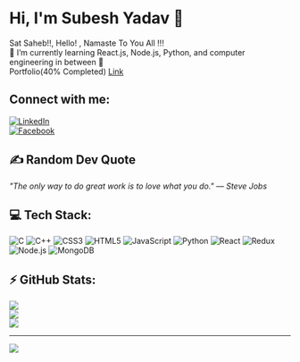 # Hi, I'm Subesh Yadav 👋
Sat Saheb!!, Hello! , Namaste To You All !!!<br>
🌱 I’m currently learning React.js, Node.js, Python, and computer engineering in between 🤣  
Portfolio(40% Completed) <a href='http://subesh420.com.np/'>Link</a>
## Connect with me:
[![LinkedIn](https://img.shields.io/badge/LinkedIn-%230077B5.svg?logo=linkedin&logoColor=white)](https://linkedin.com/in/subeshyadav3)  
[![Facebook](https://img.shields.io/badge/Facebook-%231877F2.svg?logo=facebook&logoColor=white)](https://www.facebook.com/subesh.yadav.54772/)


## ✍️ Random Dev Quote
_"The only way to do great work is to love what you do." — Steve Jobs_

## 💻 Tech Stack:
![C](https://img.shields.io/badge/c-%2300599C.svg?style=for-the-badge&logo=c&logoColor=white) ![C++](https://img.shields.io/badge/c++-%2300599C.svg?style=for-the-badge&logo=c%2B%2B&logoColor=white) ![CSS3](https://img.shields.io/badge/css3-%231572B6.svg?style=for-the-badge&logo=css3&logoColor=white) ![HTML5](https://img.shields.io/badge/html5-%23E34F26.svg?style=for-the-badge&logo=html5&logoColor=white) ![JavaScript](https://img.shields.io/badge/javascript-%23323330.svg?style=for-the-badge&logo=javascript&logoColor=%23F7DF1E) ![Python](https://img.shields.io/badge/python-3670A0?style=for-the-badge&logo=python&logoColor=ffdd54) ![React](https://img.shields.io/badge/react-%2320232a.svg?style=for-the-badge&logo=react&logoColor=%2361DAFB) ![Redux](https://img.shields.io/badge/redux-%23593d88.svg?style=for-the-badge&logo=redux&logoColor=white) ![Node.js](https://img.shields.io/badge/Node.js-%2342855B.svg?style=for-the-badge&logo=node.js&logoColor=white) ![MongoDB](https://img.shields.io/badge/MongoDB-%2347A248.svg?style=for-the-badge&logo=mongodb&logoColor=white)

## ⚡ GitHub Stats:
![](https://github-readme-stats.vercel.app/api?username=subeshyadav3&theme=radical&hide_border=false&include_all_commits=false&count_private=false)<br/>
![](https://github-readme-streak-stats.herokuapp.com/?user=subeshyadav3&theme=radical&hide_border=false)<br/>
![](https://github-readme-stats.vercel.app/api/top-langs/?username=subeshyadav3&theme=radical&hide_border=false&include_all_commits=false&count_private=false&layout=compact)

---

[![](https://visitcount.itsvg.in/api?id=subeshyadav3&icon=0&color=0)](https://visitcount.itsvg.in)

<!-- Proudly created with GPRM ( https://gprm.itsvg.in ) -->
